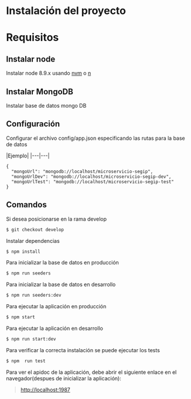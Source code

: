 # Instalación del proyecto

# Requisitos

## Instalar node

Instalar node 8.9.x usando [nvm](https://github.com/creationix/nvm) o [n](https://github.com/tj/n)

## Instalar MongoDB
Instalar base de datos mongo DB
## Configuración

Configurar el archivo config/app.json especificando las rutas para la base de datos

|Ejemplo|
|---|---|
```
{
  "mongoUrl": "mongodb://localhost/microservicio-segip",
  "mongoUrlDev": "mongodb://localhost/microservicio-segip-dev",
  "mongoUrlTest": "mongodb://localhost/microservicio-segip-test"
}
```

## Comandos
Si desea posicionarse en la rama develop
```sh
$ git checkout develop
```

Instalar dependencias
```sh
$ npm install
```
Para inicializar la base de datos en producción
```sh
$ npm run seeders
```
Para inicializar la base de datos en desarrollo
```sh
$ npm run seeders:dev
```
Para ejecutar la aplicación en producción
```sh
$ npm start
```
Para ejecutar la aplicación en desarrollo 
```sh
$ npm run start:dev
```

Para verificar la correcta instalación se puede ejecutar los tests
```sh
$ npm  run test
```
Para ver el apidoc de la aplicación, debe abrir el siguiente enlace en el navegador(despues de inicializar la aplicación):

 > [http://localhost:1987](http://localhost:1987)



